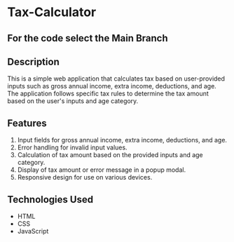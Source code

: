 # Tax-Calculator

## For the code select the Main Branch


## Description

This is a simple web application that calculates tax based on user-provided inputs such as gross annual income, extra income, deductions, and age. The application follows specific tax rules to determine the tax amount based on the user's inputs and age category.

## Features

1. Input fields for gross annual income, extra income, deductions, and age.
2. Error handling for invalid input values.
3. Calculation of tax amount based on the provided inputs and age category.
4. Display of tax amount or error message in a popup modal.
5. Responsive design for use on various devices.

## Technologies Used

- HTML
- CSS
- JavaScript


